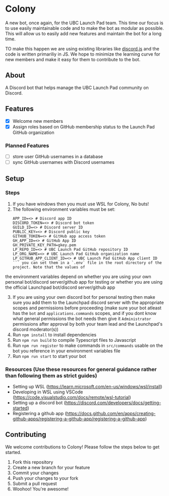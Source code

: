 # Colony

A new bot, once again, for the UBC Launch Pad team. This time our focus is to use easily maintainable code and to make the bot as modular as possible. This will allow us to easily add new features and maintain the bot for a long time.

TO make this happen we are using existing libraries like [discord.js](https://discord.js.org/#/) and the code is written primariliy in JS. We hope to minimize the learning curve for new members and make it easy for them to contribute to the bot.

## About

A Discord bot that helps manage the UBC Launch Pad community on Discord.

## Features

- [x] Welcome new members
- [x] Assign roles based on GitHub membership status to the Launch Pad GitHub organization

### Planned Features

- [ ] store user GitHub usernames in a database
- [ ] sync GitHub usernames with Discord usernames

## Setup
### Steps

1. If you have windows then you must use WSL for Colony, No buts!
2. The following environment variables must be set:
    ```
    APP_ID=<> # Discord app ID
    DISCORD_TOKEN=<> # Discord bot token
    GUILD_ID=<> # Discord server ID
    PUBLIC_KEY=<> # Discord public key
    GITHUB_TOKEN=<> # GitHub app access token
    GH_APP_ID=<> # GitHub App ID
    GH_PRIVATE_KEY_PATH=gkey.pem
    LP_REPO_ID=<> # UBC Launch Pad GitHub repository ID
    LP_ORG_NAME=<> # UBC Launch Pad GitHub organization name
    LP_GITHUB_APP_CLIENT_ID=<> # UBC Launch Pad GitHub App client ID
    ``` you can set them in a `.env` file in the root directory of the project. Note that the values of
  the environment variables depend on whether you are using your own personal bot/discord server/github app for testing or whether
  you are using the official Launchpad bot/discord server/github app

3. If you are using your own discord bot for personal testing then make sure you add them to the Launchpad discord server with the
appropriate scopes and permissions before proceeding (make sure your bot atleast has the `bot` and `applications.commands` scopes, and if you dont know what general permissions the bot needs then give it `Administrator` permissions after approval by both your team lead and the Launchpad's discord moderator(s))
4. Run `npm install` to install dependencies
5. Run `npm run build` to compile Typescript files to Javascript
6. Run `npm run register` to make commands in `src/commands` usable on the bot you reference in your environment variables file
7. Run `npm run start` to start your bot

### Resources (Use these resources for general guidance rather than following them as strict guides)
- Setting up WSL (https://learn.microsoft.com/en-us/windows/wsl/install)
- Developing in WSL using VSCode (https://code.visualstudio.com/docs/remote/wsl-tutorial)
- Setting up a discord bot (https://discord.com/developers/docs/getting-started)
- Registering a github app (https://docs.github.com/en/apps/creating-github-apps/registering-a-github-app/registering-a-github-app)

## Contributing

We welcome contributions to Colony! Please follow the steps below to get started.

1. Fork this repository
2. Create a new branch for your feature
3. Commit your changes
4. Push your changes to your fork
5. Submit a pull request
6. Woohoo! You're awesome!

